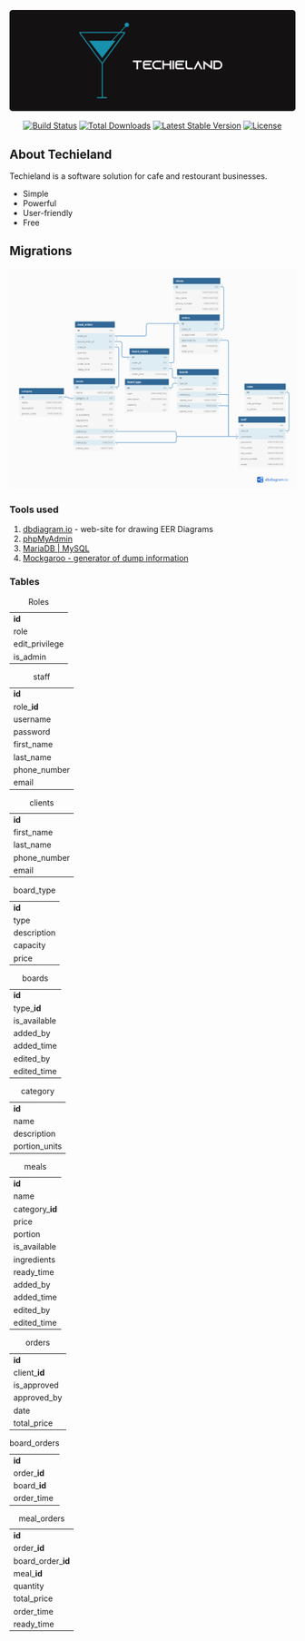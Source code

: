 <p align="center"><img src="./assets/Techieland3.svg" width="800"></p>
<p align="center">
	<a href="https://travis-ci.org/laravel/framework"><img src="https://travis-ci.org/laravel/framework.svg" alt="Build Status"></a>
	<a href="https://packagist.org/packages/laravel/framework"><img src="https://poser.pugx.org/laravel/framework/d/total.svg" alt="Total Downloads"></a>
	<a href="https://packagist.org/packages/laravel/framework"><img src="https://poser.pugx.org/laravel/framework/v/stable.svg" alt="Latest Stable Version"></a>
	<a href="https://packagist.org/packages/laravel/framework"><img src="https://poser.pugx.org/laravel/framework/license.svg" alt="License"></a>
</p>


## About Techieland

Techieland is a software solution for cafe and restourant businesses.
- Simple
- Powerful
- User-friendly
- Free

## Migrations

<p align="center"><img src="./database/db-for-project/ip-project-restourant.png"></p>


<h3>Tools used</h3>
<ol>
	<li><a href="https://dbdiagram.io/">dbdiagram.io</a> - web-site for drawing EER Diagrams</li>
	<li><a href="https://phpMyAdmin.net">phpMyAdmin</a></li>
	<li><a href="dev.mysql.com">MariaDB | MySQL</a></li>
	<li><a href="https://Mockgaroo.com/">Mockgaroo - generator of dump information</a></li>
</ol>


<h3>Tables</h3>


<table>
<caption>Roles</caption>
    <tbody>
        <tr>
            <td><b>id</b></td>
        </tr>
        <tr>
            <td>role</td>
        </tr>
        <tr>
            <td>edit_privilege</td>
        </tr>
        <tr>
            <td>is_admin</td>
        </tr>
    </tbody>
</table>




<table>
    <caption>staff</caption>
    <tbody>
        <tr>
            <td><b>id</b></td>
        </tr>
        <tr>
            <td>role_<b>id</b></td>
        </tr>
        <tr>
            <td>username</td>
        </tr>
        <tr>
            <td>password</td>
        </tr>
        <tr>
            <td>first_name</td>
        </tr>
        <tr>
            <td>last_name</td>
        </tr>
        <tr>
            <td>phone_number</td>
        </tr>
        <tr>
            <td>email</td>
        </tr>
    </tbody>
</table>


<table>
    <caption>clients</caption>
    <tbody>
        <tr>
            <td><b>id</b></td>
        </tr>
        <tr>
            <td>first_name</td>
        </tr>
        <tr>
            <td>last_name</td>
        </tr>
        <tr>
            <td>phone_number</td>
        </tr>
        <tr>
            <td>email</td>
        </tr>
    </tbody>
</table>

<table>
    <caption>board_type</caption>
    <tbody>
        <tr>
            <td><b>id</b></td>
        </tr>
        <tr>
            <td>type</td>
        </tr>
        <tr>
            <td>description</td>
        </tr>
        <tr>
            <td>capacity</td>
        </tr>
        <tr>
            <td>price</td>
        </tr>
    </tbody>
</table>

<table>
    <caption>boards</caption>
    <tbody>
        <tr>
            <td><b>id</b></td>
        </tr>
        <tr>
            <td>type_<b>id</b></td>
        </tr>
        <tr>
            <td>is_available</td>
        </tr>
        <tr>
            <td>added_by</td>
        </tr>
        <tr>
            <td>added_time</td>
        </tr>
        <tr>
            <td>edited_by</td>
        </tr>
        <tr>
            <td>edited_time</td>
        </tr>
    </tbody>
</table>


<table>
    <caption>category</caption>
    <tbody>
        <tr>
            <td><b>id</b></td>
        </tr>
        <tr>
            <td>name</td>
        </tr>
        <tr>
            <td>description</td>
        </tr>
        <tr>
            <td>portion_units</td>
        </tr>
    </tbody>
</table>

<table>
    <caption>meals</caption>
    <tbody>
        <tr>
            <td><b>id</b></td>
        </tr>
        <tr>
            <td>name</td>
        </tr>
        <tr>
            <td>category_<b>id</b></td>
        </tr>
        <tr>
            <td>price</td>
        </tr>
        <tr>
            <td>portion</td>
        </tr>
        <tr>
            <td>is_available</td>
        </tr>
        <tr>
            <td>ingredients</td>
        </tr>
        <tr>
            <td>ready_time</td>
        </tr>
        <tr>
            <td>added_by</td>
        </tr>
        <tr>
            <td>added_time</td>
        </tr>
        <tr>
            <td>edited_by</td>
        </tr>
        <tr>
            <td>edited_time</td>
        </tr>
    </tbody>
</table>


<table>
    <caption>orders</caption>
    <tbody>
        <tr>
            <td><b>id</b></td>
        </tr>
        <tr>
            <td>client_<b>id</b></td>
        </tr>
        <tr>
            <td>is_approved</td>
        </tr>
        <tr>
            <td>approved_by</td>
        </tr>
        <tr>
            <td>date</td>
        </tr>
        <tr>
            <td>total_price</td>
        </tr>
    </tbody>
</table>

<table>
    <caption>board_orders</caption>
    <tbody>
        <tr>
            <td><b>id</b></td>
        </tr>
        <tr>
            <td>order_<b>id</b></td>
        </tr>
        <tr>
            <td>board_<b>id</b></td>
        </tr>
        <tr>
            <td>order_time</td>
        </tr>
    </tbody>
</table>

<table>
    <caption>meal_orders</caption>
    <tbody>
        <tr>
            <td><b>id</b></td>
        </tr>
        <tr>
            <td>order_<b>id</b></td>
        </tr>
        <tr>
            <td>board_order_<b>id</b></td>
        </tr>
        <tr>
            <td>meal_<b>id</b></td>
        </tr>
        <tr>
            <td>quantity</td>
        </tr>
        <tr>
            <td>total_price</td>
        </tr>
        <tr>
            <td>order_time</td>
        </tr>
        <tr>
            <td>ready_time</td>
        </tr>
    </tbody>
</table>